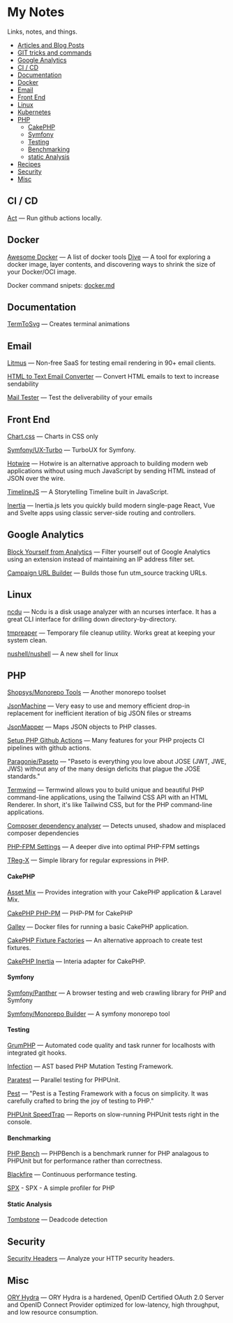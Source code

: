 # My Notes

Links, notes, and things.

- [Articles and Blog Posts](articles.md)
- [GIT tricks and commands](git.md)
- [Google Analytics](#analytics)
- [CI / CD](#ci-cd)
- [Documentation](#documentation)
- [Docker](#docker)
- [Email](#email)
- [Front End](#front-end)
- [Linux](#linux)
- [Kubernetes](k8s.md)
- [PHP](#php)
  - [CakePHP](#cakephp)
  - [Symfony](#symfony)
  - [Testing](#testing)
  - [Benchmarking](#benchmarking)
  - [static Analysis](#Static-analysis)
- [Recipes](recipes.md)
- [Security](#security)
- [Misc](#misc)

## CI / CD

[Act](https://github.com/nektos/act) — Run github actions locally.

## Docker

[Awesome Docker](https://github.com/veggiemonk/awesome-docker) — A list of docker tools
[Dive](https://github.com/wagoodman/dive)  — A tool for exploring a docker image, layer contents, and discovering ways to shrink the size of your Docker/OCI image.

Docker command snipets: [docker.md](./docker.md)

## Documentation

[TermToSvg](https://github.com/nbedos/termtosvg) — Creates terminal animations

## Email

[Litmus](https://litmus.com/) — Non-free SaaS for testing email rendering in 90+ email clients.

[HTML to Text Email Converter](https://templates.mailchimp.com/resources/html-to-text/) — Convert HTML emails to text to increase sendability

[Mail Tester](https://www.mail-tester.com/) — Test the deliverability of your emails

## Front End

[Chart.css](https://github.com/ChartsCSS/charts.css) — Charts in CSS only

[Symfony/UX-Turbo](https://github.com/symfony/ux-turbo) — TurboUX for Symfony.

[Hotwire](https://hotwire.dev/) — Hotwire is an alternative approach to building modern web applications without using much JavaScript by sending HTML instead of JSON over the wire.

[TimelineJS](https://github.com/NUKnightLab/TimelineJS) — A Storytelling Timeline built in JavaScript.

[Inertia](https://inertiajs.com/) — Inertia.js lets you quickly build modern single-page React, Vue and Svelte apps using classic server-side routing and controllers.

## Google Analytics

[Block Yourself from Analytics](https://chrome.google.com/webstore/detail/block-yourself-from-analy/fadgflmigmogfionelcpalhohefbnehm?hl=en) — Filter yourself out of Google Analytics using an extension instead of maintaining an IP address filter set. 

[Campaign URL Builder](https://ga-dev-tools.appspot.com/campaign-url-builder/) — Builds those fun utm_source tracking URLs.

## Linux

[ncdu](https://dev.yorhel.nl/ncdu) — Ncdu is a disk usage analyzer with an ncurses interface. It has a great CLI interface for drilling down directory-by-directory.

[tmpreaper](http://manpages.ubuntu.com/manpages/bionic/man8/tmpreaper.8.html) — Temporary file cleanup utility. Works great at keeping your system clean.

[nushell/nushell](https://github.com/nushell/nushell) — A new shell for linux

## PHP

[Shopsys/Monorepo Tools](https://github.com/shopsys/monorepo-tools) — Another monorepo toolset

[JsonMachine](https://github.com/halaxa/json-machine) — Very easy to use and memory efficient drop-in replacement for inefficient iteration of big JSON files or streams

[JsonMapper](https://github.com/JsonMapper/JsonMapper) — Maps JSON objects to PHP classes.

[Setup PHP Github Actions](https://github.com/shivammathur/setup-php) — Many features for your PHP projects CI pipelines with github actions.

[Paragonie/Paseto](https://github.com/paragonie/paseto)  —  "Paseto is everything you love about JOSE (JWT, JWE, JWS) without any of the many design deficits that plague the JOSE standards."

[Termwind](https://github.com/nunomaduro/termwind) — Termwind allows you to build unique and beautiful PHP command-line applications, using the Tailwind CSS API with an HTML Renderer. In short, it's like Tailwind CSS, but for the PHP command-line applications.

[Composer dependency analyser](https://github.com/shipmonk-rnd/composer-dependency-analyser)  — Detects unused, shadow and misplaced composer dependencies

[PHP-FPM Settings](https://geoligard.com/a-deeper-dive-into-optimal-php-fpm-settings) — A deeper dive into optimal PHP-FPM settings

[TReg-X](https://github.com/t-regx/T-Regx/tree/develop) — Simple library for regular expressions in PHP.

#### CakePHP

[Asset Mix](https://github.com/ishanvyas22/asset-mix) — Provides integration with your CakePHP application & Laravel Mix.

[CakePHP PHP-PM](https://github.com/CakeDC/cakephp-phppm) — PHP-PM for CakePHP

[Galley](https://gitlab.com/amayer5125/galley) — Docker files for running a basic CakePHP application.

[CakePHP Fixture Factories](https://github.com/vierge-noire/cakephp-fixture-factories) — An alternative approach to create test fixtures.

[CakePHP Inertia](https://github.com/ishanvyas22/cakephp-inertiajs) — Interia adapter for CakePHP.

#### Symfony

[Symfony/Panther](https://github.com/symfony/panther) — A browser testing and web crawling library for PHP and Symfony

[Symfony/Monorepo Builder](https://github.com/symplify/monorepo-builder) — A symfony monorepo tool

#### Testing

[GrumPHP](https://github.com/phpro/grumphp) — Automated code quality and task runner for localhosts with integrated git hooks. 

[Infection](https://github.com/infection/infection) — AST based PHP Mutation Testing Framework.

[Paratest](https://github.com/paratestphp/paratest) — Parallel testing for PHPUnit.

[Pest](https://pestphp.com/)  — "Pest is a Testing Framework with a focus on simplicity. It was carefully crafted to bring the joy of testing to PHP."

[PHPUnit SpeedTrap](https://github.com/johnkary/phpunit-speedtrap) — Reports on slow-running PHPUnit tests right in the console.

#### Benchmarking

[PHP Bench](https://github.com/phpbench/phpbench) — PHPBench is a benchmark runner for PHP analagous to PHPUnit but for performance rather than correctness.

[Blackfire](https://www.blackfire.io/) — Continuous performance testing.

[SPX](https://github.com/NoiseByNorthwest/php-spx) - SPX - A simple profiler for PHP

#### Static Analysis

[Tombstone](https://github.com/scheb/tombstone) — Deadcode detection

## Security

[Security Headers](https://securityheaders.com/) — Analyze your HTTP security headers.

## Misc

[ORY Hydra](https://github.com/ory/hydra) — ORY Hydra is a hardened, OpenID Certified OAuth 2.0 Server and OpenID Connect Provider optimized for low-latency, high throughput, and low resource consumption. 

